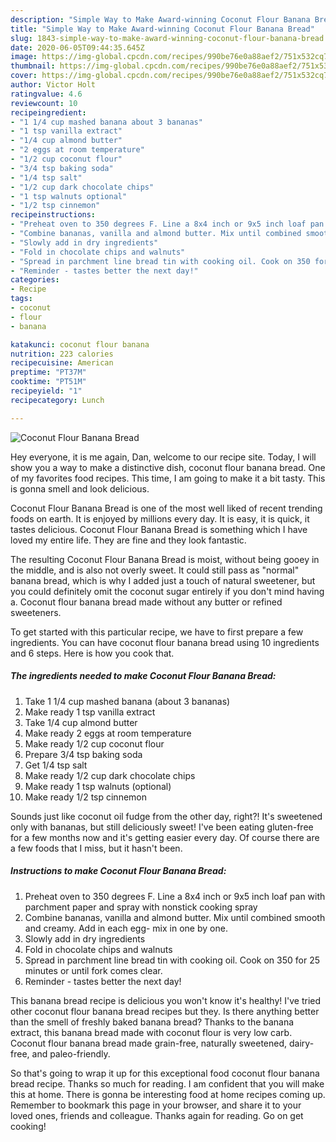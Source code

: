 ```yaml
---
description: "Simple Way to Make Award-winning Coconut Flour Banana Bread"
title: "Simple Way to Make Award-winning Coconut Flour Banana Bread"
slug: 1843-simple-way-to-make-award-winning-coconut-flour-banana-bread
date: 2020-06-05T09:44:35.645Z
image: https://img-global.cpcdn.com/recipes/990be76e0a88aef2/751x532cq70/coconut-flour-banana-bread-recipe-main-photo.jpg
thumbnail: https://img-global.cpcdn.com/recipes/990be76e0a88aef2/751x532cq70/coconut-flour-banana-bread-recipe-main-photo.jpg
cover: https://img-global.cpcdn.com/recipes/990be76e0a88aef2/751x532cq70/coconut-flour-banana-bread-recipe-main-photo.jpg
author: Victor Holt
ratingvalue: 4.6
reviewcount: 10
recipeingredient:
- "1 1/4 cup mashed banana about 3 bananas"
- "1 tsp vanilla extract"
- "1/4 cup almond butter"
- "2 eggs at room temperature"
- "1/2 cup coconut flour"
- "3/4 tsp baking soda"
- "1/4 tsp salt"
- "1/2 cup dark chocolate chips"
- "1 tsp walnuts optional"
- "1/2 tsp cinnemon"
recipeinstructions:
- "Preheat oven to 350 degrees F. Line a 8x4 inch or 9x5 inch loaf pan with parchment paper and spray with nonstick cooking spray"
- "Combine bananas, vanilla and almond butter. Mix until combined smooth and creamy. Add in each egg- mix in one by one."
- "Slowly add in dry ingredients"
- "Fold in chocolate chips and walnuts"
- "Spread in parchment line bread tin with cooking oil. Cook on 350 for 25 minutes or until fork comes clear."
- "Reminder - tastes better the next day!"
categories:
- Recipe
tags:
- coconut
- flour
- banana

katakunci: coconut flour banana 
nutrition: 223 calories
recipecuisine: American
preptime: "PT37M"
cooktime: "PT51M"
recipeyield: "1"
recipecategory: Lunch

---
```



![Coconut Flour Banana Bread](https://img-global.cpcdn.com/recipes/990be76e0a88aef2/751x532cq70/coconut-flour-banana-bread-recipe-main-photo.jpg)

Hey everyone, it is me again, Dan, welcome to our recipe site. Today, I will show you a way to make a distinctive dish, coconut flour banana bread. One of my favorites food recipes. This time, I am going to make it a bit tasty. This is gonna smell and look delicious.

Coconut Flour Banana Bread is one of the most well liked of recent trending foods on earth. It is enjoyed by millions every day. It is easy, it is quick, it tastes delicious. Coconut Flour Banana Bread is something which I have loved my entire life. They are fine and they look fantastic.

The resulting Coconut Flour Banana Bread is moist, without being gooey in the middle, and is also not overly sweet. It could still pass as &#34;normal&#34; banana bread, which is why I added just a touch of natural sweetener, but you could definitely omit the coconut sugar entirely if you don&#39;t mind having a. Coconut flour banana bread made without any butter or refined sweeteners.


To get started with this particular recipe, we have to first prepare a few ingredients. You can have coconut flour banana bread using 10 ingredients and 6 steps. Here is how you cook that.

<!--inarticleads1-->

##### The ingredients needed to make Coconut Flour Banana Bread:

1. Take 1 1/4 cup mashed banana (about 3 bananas)
1. Make ready 1 tsp vanilla extract
1. Take 1/4 cup almond butter
1. Make ready 2 eggs at room temperature
1. Make ready 1/2 cup coconut flour
1. Prepare 3/4 tsp baking soda
1. Get 1/4 tsp salt
1. Make ready 1/2 cup dark chocolate chips
1. Make ready 1 tsp walnuts (optional)
1. Make ready 1/2 tsp cinnemon


Sounds just like coconut oil fudge from the other day, right?! It&#39;s sweetened only with bananas, but still deliciously sweet! I&#39;ve been eating gluten-free for a few months now and it&#39;s getting easier every day. Of course there are a few foods that I miss, but it hasn&#39;t been. 

<!--inarticleads2-->

##### Instructions to make Coconut Flour Banana Bread:

1. Preheat oven to 350 degrees F. Line a 8x4 inch or 9x5 inch loaf pan with parchment paper and spray with nonstick cooking spray
1. Combine bananas, vanilla and almond butter. Mix until combined smooth and creamy. Add in each egg- mix in one by one.
1. Slowly add in dry ingredients
1. Fold in chocolate chips and walnuts
1. Spread in parchment line bread tin with cooking oil. Cook on 350 for 25 minutes or until fork comes clear.
1. Reminder - tastes better the next day!


This banana bread recipe is delicious you won&#39;t know it&#39;s healthy! I&#39;ve tried other coconut flour banana bread recipes but they. Is there anything better than the smell of freshly baked banana bread? Thanks to the banana extract, this banana bread made with coconut flour is very low carb. Coconut flour banana bread made grain-free, naturally sweetened, dairy-free, and paleo-friendly. 

So that's going to wrap it up for this exceptional food coconut flour banana bread recipe. Thanks so much for reading. I am confident that you will make this at home. There is gonna be interesting food at home recipes coming up. Remember to bookmark this page in your browser, and share it to your loved ones, friends and colleague. Thanks again for reading. Go on get cooking!
